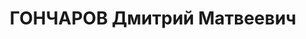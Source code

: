 ---
title: ГОНЧАРОВ Дмитрий Матвеевич
description: '1897 г.р., русский, член ВКП(б) с 1928, майор, нач. штаба 152 стр. полка
  51 стр. дивизии КВО.

  Арестован 16.09.1937.

  ВКВС - 23.11.1937, ВМН. Расстрелян 24.11.1937, Одесса'
---